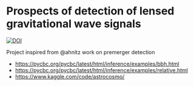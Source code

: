 # Prospects of detection of lensed gravitational wave signals

[![DOI](https://zenodo.org/badge/DOI/10.5281/zenodo.7029226.svg)](https://doi.org/10.5281/zenodo.7029226)

Project inspired from @ahnitz work on premerger detection

- https://pycbc.org/pycbc/latest/html/inference/examples/bbh.html
- https://pycbc.org/pycbc/latest/html/inference/examples/relative.html
- https://www.kaggle.com/code/astrocosmo/

